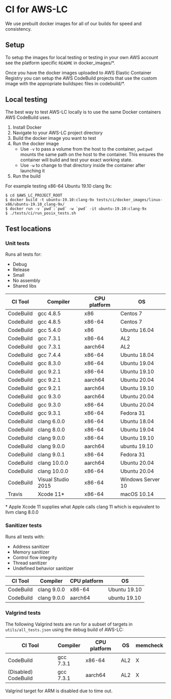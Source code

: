 # CI for AWS-LC
We use prebuilt docker images for all of our builds for speed and consistency.

## Setup
 To setup the images for local testing or testing in your own AWS account see
the platform specific `README` in docker_images/*.

Once you have the docker images uploaded to AWS Elastic Container Registry you
can setup the AWS CodeBuild projects that use the custom image with the
appropriate buildspec files in codebuild/*.

## Local testing
The best way to test AWS-LC locally is to use the same Docker containers AWS
CodeBuild uses.
1. Install Docker
2. Navigate to your AWS-LC project directory
3. Build the docker image you want to test
4. Run the docker image
   *   Use `-v` to pass a volume from the host to the container, `pwd`:`pwd`
       mounts the same path on the host to the container. This ensures the
       container will build and test your exact working state.
   *  Use `-w` to change to that directory inside the container after launching
      it
5. Run the build

For example testing x86-64 Ubuntu 19.10 clang 9x:
```
$ cd $AWS_LC_PROJECT_ROOT
$ docker build -t ubuntu-19.10:clang-9x tests/ci/docker_images/linux-x86/ubuntu-19.10_clang-9x/
$ docker run -v `pwd`:`pwd` -w `pwd` -it ubuntu-19.10:clang-9x
$ ./tests/ci/run_posix_tests.sh
```

## Test locations
### Unit tests
Runs all tests for:
* Debug
* Release
* Small
* No assembly
* Shared libs

CI Tool|Compiler|CPU platform|OS
------------ | -------------| -------------|-------------
CodeBuild|gcc 4.8.5|x86|Centos 7
CodeBuild|gcc 4.8.5|x86-64|Centos 7
CodeBuild|gcc 5.4.0|x86|Ubuntu 16.04
CodeBuild|gcc 7.3.1|x86-64|AL2
CodeBuild|gcc 7.3.1|aarch64|AL2
CodeBuild|gcc 7.4.4|x86-64|Ubuntu 18.04
CodeBuild|gcc 8.3.0|x86-64|Ubuntu 19.04
CodeBuild|gcc 9.2.1|x86-64|Ubuntu 19.10
CodeBuild|gcc 9.2.1|aarch64|Ubuntu 20.04
CodeBuild|gcc 9.2.1|aarch64|Ubuntu 19.10
CodeBuild|gcc 9.3.0|aarch64|Ubuntu 20.04
CodeBuild|gcc 9.3.0|x86-64|Ubuntu 20.04
CodeBuild|gcc 9.3.1|x86-64|Fedora 31
CodeBuild|clang 6.0.0|x86-64|Ubuntu 18.04
CodeBuild|clang 8.0.0|x86-64|Ubuntu 19.04
CodeBuild|clang 9.0.0|x86-64|Ubuntu 19.10
CodeBuild|clang 9.0.0|aarch64|ubuntu 19.10
CodeBuild|clang 9.0.1|x86-64|Fedora 31
CodeBuild|clang 10.0.0|aarch64|Ubuntu 20.04
CodeBuild|clang 10.0.0|x86-64|Ubuntu 20.04
CodeBuild|Visual Studio 2015|x86-64|Windows Server 10
Travis|Xcode 11*|x86-64|macOS 10.14

\* Apple Xcode 11 supplies what Apple calls clang 11 which is equivalent to llvm
clang 8.0.0

### Sanitizer tests
Runs all tests with:
* Address sanitizer
* Memory sanitizer
* Control flow integrity
* Thread sanitizer
* Undefined behavior sanitizer

CI Tool|Compiler|CPU platform|OS
------------ | -------------| -------------|-------------
CodeBuild|clang 9.0.0|x86-64|Ubuntu 19.10
CodeBuild|clang 9.0.0|aarch64|ubuntu 19.10

### Valgrind tests

The following Valgrind tests are run for a subset of targets in `utils/all_tests.json` using the debug build of AWS-LC:

CI Tool|Compiler|CPU platform|OS| memcheck 
------------ | -------------| -------------|-------------|-------------
CodeBuild|gcc 7.3.1|x86-64|AL2 | X
(Disabled) CodeBuild|gcc 7.3.1|aarch64|AL2 | X

Valgrind target for ARM is disabled due to time out.